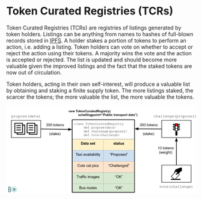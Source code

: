 # Token Curated Registries \(TCRs\)

Token Curated Registries \(TCRs\) are registries of listings generated by token holders. Listings can be anything from names to hashes of full-blown records stored in [IPFS](https://github.com/econoar/ethhub/tree/79604eb04fb10aef9eaf0e4f14a71be782f276f4/tokens/built-on-ethereum/ipfs.md). A holder stakes a portion of tokens to perform an action, i.e. adding a listing. Token holders can vote on whether to accept or reject the action using their tokens. A majority wins the vote and the action is accepted or rejected. The list is updated and should become more valuable given the improved listings and the fact that the staked tokens are now out of circulation.

Token holders, acting in their own self-interest, will produce a valuable list by obtaining and staking a finite supply token. The more listings staked, the scarcer the tokens; the more valuable the list, the more valuable the tokens.

![](../../.gitbook/assets/tcr-diagram.png)

